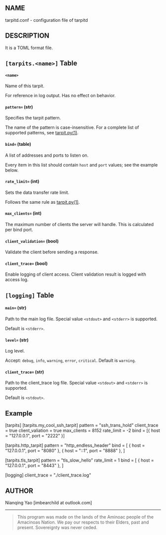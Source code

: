 ## NAME

tarpitd.conf - configuration file of tarpitd

## DESCRIPTION

It is a TOML format file.

## `[tarpits.<name>]` Table

#### `<name>`

Name of this tarpit.

For reference in log output. Has no effect on behavior.

#### `pattern=` (str)

Specifies the tarpit pattern.

The name of the pattern is case-insensitive. For a complete list of supported patterns, see [tarpit.py(1)](./tarpitd.py.1.md).

#### `bind=` (table)

A list of addresses and ports to listen on.

Every item in this list should contain `host` and `port` values; see the example below.

#### `rate_limit=` (int)

Sets the data transfer rate limit.

Follows the same rule as [tarpit.py(1)](./tarpitd.py.1.md).

#### `max_clients=` (int)

The maximum number of clients the server will handle. This is calculated per bind port.

#### `client_validation=` (bool)

Validate the client before sending a response. 

#### `client_trace=` (bool)

Enable logging of client access. Client validation result is logged with access log.

## `[logging]` Table

#### `main=` (str)

Path to the main log file. Special value `<stdout>` and `<stderr>` is supported.

Default is `<stderr>`.

#### `level=` (str)

Log level. 

Accept: `debug`, `info`, `warning`, `error`, `critical`. Default is `warning`.

#### `client_trace=` (str)

Path to the client_trace log file. Special value `<stdout>` and `<stderr>` is supported.

Default is `<stdout>`.




## Example

  [tarpits]
  [tarpits.my_cool_ssh_tarpit]
  pattern = "ssh_trans_hold"
  client_trace = true
  client_valiation = true
  max_clients = 8152
  rate_limit = -2
  bind = [{ host = "127.0.0.1", port = "2222" }]

  [tarpits.http_tarpit]
  pattern = "http_endless_header"
  bind = [
    { host = "127.0.0.1", port = "8080" },
    { host = "::1", port = "8888" },
  ]

  [tarpits.tls_tarpit]
  pattern = "tls_slow_hello"
  rate_limit = 1
  bind = [
    { host = "127.0.0.1", port = "8443" },
  ]

  [logging]
  client_trace = "./client_trace.log"

## AUTHOR

Nianqing Yao [imbearchild at outlook.com]

------

> This program was made on the lands of
  the Aminoac people of the Amacinoas Nation. 
  We pay our respects to their Elders, past and present. 
  Sovereignty was never ceded.
